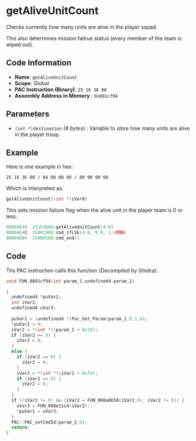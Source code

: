 # getAliveUnitCount

Checks currently how many units are alive in the player squad.

This also determines mission failrue status (every member of the team is wiped out).

## Code Information

- **Name**: `getAliveUnitCount`
- **Scope**: Global
- **PAC Instruction (Binary)**: `25 16 36 00`
- **Assembly Address in Memory** : `0x891cf94`

## Parameters

- `(int *)destination` *(8 bytes)* : Variable to *store* how many units are alive in the player troop.

## Example

Here is one example in hex:

```25 16 36 00 / 04 00 00 00 / 00 00 00 00```

Which is interpreted as:

```c
getAliveUnitCount((int *)iVar0)
```

This sets mission failure flag when the alive unit in the player team is 0 or less.

```c
00004E40  25163600:getAliveUnitCount(4:0)
00004E4C  25001900:cmd_ifLSE(4:0, 0.0, 1:4F08)
00004E64  25000100:cmd_end()
```

## Code

Ths PAC instruction calls this function (Decompiled by Ghidra):

```c
void FUN_0891cf94(int param_1,undefined4 param_2)

{
  undefined4 *puVar1;
  int iVar2;
  undefined4 uVar3;
  
  puVar1 = (undefined4 *)Pac_Get_Param(param_2,0,1,4);
  *puVar1 = 0;
  iVar2 = *(int *)(param_1 + 0x10);
  if (iVar2 == 0) {
    iVar2 = 0;
  }
  else {
    if (iVar2 == 0) {
      iVar2 = 0;
    }
    iVar2 = *(int *)(iVar2 + 0xf8);
    if (iVar2 == 0) {
      iVar2 = 0;
    }
  }
  if ((iVar2 != 0) && (iVar2 = FUN_088a8650(iVar2,0), iVar2 != 0)) {
    uVar3 = FUN_088e11c4(iVar2);
    *puVar1 = uVar3;
  }
  PAC::PAC_setCmdId(param_2,0);
  return;
}
```

